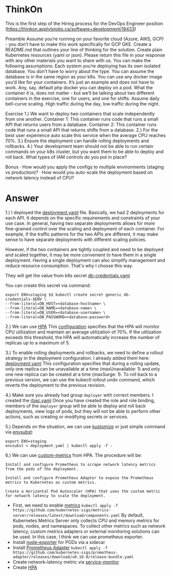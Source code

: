 # ThinkOn
This is the first step of the Hiring process for the DevOps Engineer position (https://thinkon.applytojobs.ca/software+development/18433)

Preamble
Assume you’re running on your favorite cloud (Azure, AWS, GCP) - you don’t have to make this work specifically for GCP GKE.
Create a README.md that outlines your line of thinking for the solution.
Create plain Kubernetes resources (yaml or json). Please return this file in your response with any other materials you want to share with us.
You can make the following assumptions:
Each system you’re deploying has its own isolated database. You don’t have to worry about the type. You can assume the database is in the same region as your k8s.
You can use any docker image you’d like for your containers. It’s just an example and does not have to work. Any, say, default php docker you can deploy on a pod. What the container it is, does not matter - but we’ll be talking about two different containers in the exercise, one for users, and one for shifts.
Assume daily bell-curve scaling. High traffic during the day, low traffic during the night.

Exercise
1.) We want to deploy two containers that scale independently from one another.
Container 1: This container runs code that runs a small API that returns users from a database.
Container 2: This container runs code that runs a small API that returns shifts from a database.
2.) For the best user experience auto scale this service when the average CPU reaches 70%.
3.) Ensure the deployment can handle rolling deployments and rollbacks.
4.) Your development team should not be able to run certain commands on your k8s cluster, but you want them to be able to deploy and roll back. What types of IAM controls do you put in place?

Bonus
·    How would you apply the configs to multiple environments (staging vs production)?
·    How would you auto-scale the deployment based on network latency instead of CPU?

# Answer
1.) I deployed the [deployment.yaml](https://github.com/StevenDevops/ThinkOn/blob/main/deployment.yaml) file. 
Basically, we had 2 deployments for each API. It depends on the specific requirements and constraints of your use case. In general, having two separate deployments allows for more fine-grained control over the scaling and deployment of each container. For example, if the traffic patterns for the two APIs are different, it may make sense to have separate deployments with different scaling policies.

However, if the two containers are tightly coupled and need to be deployed and scaled together, it may be more convenient to have them in a single deployment. Having a single deployment can also simplify management and reduce resource consumption. That's why I choose this way.

They will get the value from k8s secret [db-credentials.yaml](https://github.com/StevenDevops/ThinkOn/blob/main/db-credentials.yaml)

You can create this secret via command:
```
export ENV=staging $$ kubectl create secret generic db-credentials-$ENV \
--from-literal=DB_HOST=<database-hostname> \
--from-literal=DB_NAME=<database-name> \
--from-literal=DB_USER=<database-username> \
--from-literal=DB_PASSWORD=<database-password>
```
2.) We can use [HPA](https://kubernetes.io/docs/tasks/run-application/horizontal-pod-autoscale/)
This [configuration](https://github.com/StevenDevops/ThinkOn/blob/main/hpa.yaml) specifies that the HPA will monitor CPU utilization and maintain an average utilization of 70%. If the utilization exceeds this threshold, the HPA will automatically increase the number of replicas up to a maximum of 5.

3.) To enable rolling deployments and rollbacks, we need to define a rollout strategy in the deployment configuration. I already added them here: [deployment.yaml](https://github.com/StevenDevops/ThinkOn/blob/main/deployment.yaml#L13-L16)
This configuration specifies that during a rolling update, only one replica can be unavailable at a time (maxUnavailable: 1) and only one new replica can be created at a time (maxSurge: 1).
To roll back to a previous version, we can use the kubectl rollout undo command, which reverts the deployment to the previous revision.

4.) Make sure you already had group `deployer` with correct members. I created the [rbac.yaml](https://github.com/StevenDevops/ThinkOn/blob/main/rbac.yaml)
Once you have created the role and role binding, members of the `deployer` group will be able to deploy and roll back deployments, view logs of pods, but they will not be able to perform other actions, such as creating or modifying secrets or services.


5.) Depends on the situation, we can use [kustomize](https://kustomize.io/) or just simple command via [envsubst](https://man7.org/linux/man-pages/man1/envsubst.1.html):
```
export ENV=staging
envsubst < deployment.yaml | kubectl apply -f -
```

6.) We can use [custom-metrics](https://kubernetes.io/docs/tasks/run-application/horizontal-pod-autoscale/#scaling-on-custom-metrics) from HPA.
The procedure will be:

```
Install and configure Prometheus to scrape network latency metrics from the pods of the deployment.

Install and configure Prometheus Adapter to expose the Prometheus metrics to Kubernetes as custom metrics.

Create a Horizontal Pod Autoscaler (HPA) that uses the custom metric for network latency to scale the deployment.
```
* First, we need to enable  [metrics](https://github.com/kubernetes-sigs/metrics-server)
  `kubectl apply -f https://github.com/kubernetes-sigs/metrics-server/releases/latest/download/components.yaml`
  By default, Kubernetes Metrics Server only collects CPU and memory metrics for pods, nodes, and namespaces. To collect other metrics such as network latency, custom metrics adapters or external monitoring solutions can be used. In this case, I think we can use prometheus exporter.
* Install [node-exporter](https://github.com/StevenDevops/ThinkOn/blob/main/deployment.yaml#L74-L76) for PODs via a sidecar
* Install [Prometheus Adapter](https://github.com/kubernetes-sigs/prometheus-adapter) 
  `kubectl apply -f https://github.com/kubernetes-sigs/prometheus-adapter/releases/download/v0.10.0/release-bundle.yaml`
* Create network-latency metric via [service-monitor](https://github.com/StevenDevops/ThinkOn/blob/main/monitoring.yaml)
* Create [HPA](https://kubernetes.io/docs/tasks/run-application/horizontal-pod-autoscale/)


